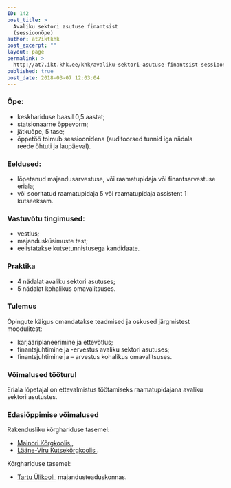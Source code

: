 ```yaml
---
ID: 142
post_title: >
  Avaliku sektori asutuse finantsist
  (sessioonõpe)
author: at7iktkhk
post_excerpt: ""
layout: page
permalink: >
  http://at7.ikt.khk.ee/khk/avaliku-sektori-asutuse-finantsist-sessioonope/
published: true
post_date: 2018-03-07 12:03:04
---
```

<h3>Õpe:</h3>
<ul>
 	<li>keskhariduse baasil 0,5 aastat;</li>
 	<li>statsionaarne õppevorm;</li>
 	<li>jätkuõpe, 5 tase;</li>
 	<li>õppetöö toimub sessioonidena (auditoorsed tunnid iga nädala reede õhtuti ja laupäeval).</li>
</ul>
<h3>Eeldused:</h3>
<ul>
 	<li>lõpetanud majandusarvestuse, või raamatupidaja või finantsarvestuse eriala;</li>
 	<li>või sooritatud raamatupidaja 5 või raamatupidaja assistent 1 kutseeksam.</li>
</ul>
<h3>Vastuvõtu tingimused:</h3>
<ul>
 	<li>vestlus;</li>
 	<li>majandusküsimuste test;</li>
 	<li>eelistatakse kutsetunnistusega kandidaate.</li>
</ul>
<h3>Praktika</h3>
<ul>
 	<li>4 nädalat avaliku sektori asutuses;</li>
 	<li>5 nädalat kohalikus omavalitsuses.</li>
</ul>
<h3>Tulemus</h3>
<div>Õpingute käigus omandatakse teadmised ja oskused järgmistest moodulitest:</div>
<div>
<ul>
 	<li>karjääriplaneerimine ja ettevõtlus;</li>
 	<li>finantsjuhtimine ja -ervestus avaliku sektori asutuses;</li>
 	<li>finantsjuhtimine ja – arvestus kohalikus omavalitsuses.</li>
</ul>
</div>
<h3>Võimalused tööturul</h3>
Eriala lõpetajal on ettevalmistus töötamiseks raamatupidajana avaliku sektori asutustes.
<h3>Edasiõppimise võimalused</h3>
Rakendusliku kõrghariduse tasemel:
<ul>
 	<li><a href="http://www.mk.ee/" target="_blank" rel="external noopener">Mainori Kõrgkoolis <img src="http://khk.ee/wp/wp-content/themes/khk/images/external.png" alt="" /></a>,</li>
 	<li><a href="http://www.lvrkk.ee/" target="_blank" rel="external noopener">Lääne-Viru Kutsekõrgkoolis <img src="http://khk.ee/wp/wp-content/themes/khk/images/external.png" alt="" /></a>.</li>
</ul>
Kõrghariduse tasemel:
<ul>
 	<li><a href="http://www.ut.ee/" target="_blank" rel="external noopener">Tartu Ülikooli <img src="http://khk.ee/wp/wp-content/themes/khk/images/external.png" alt="" /></a> majandusteaduskonnas.</li>
</ul>